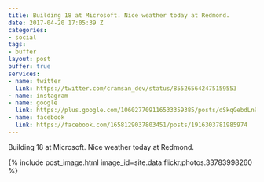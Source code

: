 ```yaml
---
title: Building 18 at Microsoft. Nice weather today at Redmond.
date: 2017-04-20 17:05:39 Z
categories:
- social
tags:
- buffer
layout: post
buffer: true
services:
- name: twitter
  link: https://twitter.com/cramsan_dev/status/855265642475159553
- name: instagram
- name: google
  link: https://plus.google.com/106027709116533359385/posts/dSkqGebdLn9
- name: facebook
  link: https://facebook.com/1658129037803451/posts/1916303781985974
---
```


Building 18 at Microsoft. Nice weather today at Redmond.

{% include post_image.html image_id=site.data.flickr.photos.33783998260 %}
